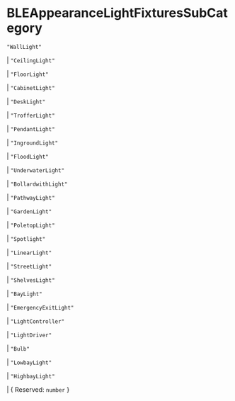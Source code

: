 # **BLEAppearanceLightFixturesSubCategory**
`"WallLight"`

|  `"CeilingLight"`

|  `"FloorLight"`

|  `"CabinetLight"`

|  `"DeskLight"`

|  `"TrofferLight"`

|  `"PendantLight"`

|  `"IngroundLight"`

|  `"FloodLight"`

|  `"UnderwaterLight"`

|  `"BollardwithLight"`

|  `"PathwayLight"`

|  `"GardenLight"`

|  `"PoletopLight"`

|  `"Spotlight"`

|  `"LinearLight"`

|  `"StreetLight"`

|  `"ShelvesLight"`

|  `"BayLight"`

|  `"EmergencyExitLight"`

|  `"LightController"`

|  `"LightDriver"`

|  `"Bulb"`

|  `"LowbayLight"`

|  `"HighbayLight"`

|  {
  Reserved: `number`
}